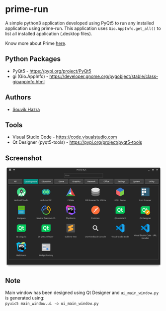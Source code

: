 # prime-run

A simple python3 application developed using PyQt5 to run any installed application using prime-run. This application uses `Gio.AppInfo.get_all()` to list all installed application (.desktop files).

Know more about Prime [here](https://wiki.archlinux.org/index.php/PRIME).

Python Packages
---
* PyQt5 - https://pypi.org/project/PyQt5
* gi (Gio.AppInfo) - https://developer.gnome.org/pygobject/stable/class-gioappinfo.html

Authors
---
* [Souvik Hazra](https://github.com/souvikhazra1)

Tools
---
* Visual Studio Code - https://code.visualstudio.com
* Qt Designer (pyqt5-tools) - https://pypi.org/project/pyqt5-tools

Screenshot
---
![Screenshot](./screenshot/Screenshot_20210104_020643.png)

Note
---
Main window has been designed using Qt Designer and `ui_main_window.py` is generated using:\
`pyuic5 main_window.ui -o ui_main_window.py`